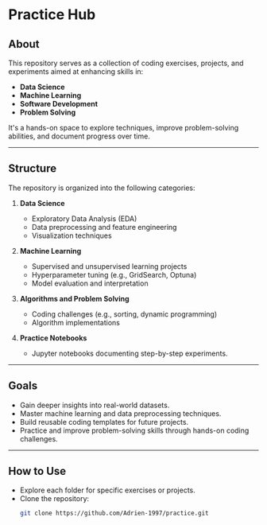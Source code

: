 # Practice Hub

## About
This repository serves as a collection of coding exercises, projects, and experiments aimed at enhancing skills in:
- **Data Science**
- **Machine Learning**
- **Software Development**
- **Problem Solving**

It's a hands-on space to explore techniques, improve problem-solving abilities, and document progress over time.

---

## Structure
The repository is organized into the following categories:

1. **Data Science**  
   - Exploratory Data Analysis (EDA)  
   - Data preprocessing and feature engineering  
   - Visualization techniques  

2. **Machine Learning**  
   - Supervised and unsupervised learning projects  
   - Hyperparameter tuning (e.g., GridSearch, Optuna)  
   - Model evaluation and interpretation  

3. **Algorithms and Problem Solving**  
   - Coding challenges (e.g., sorting, dynamic programming)  
   - Algorithm implementations  

4. **Practice Notebooks**  
   - Jupyter notebooks documenting step-by-step experiments.  

---

## Goals
- Gain deeper insights into real-world datasets.  
- Master machine learning and data preprocessing techniques.  
- Build reusable coding templates for future projects.  
- Practice and improve problem-solving skills through hands-on coding challenges.

---

## How to Use
- Explore each folder for specific exercises or projects.  
- Clone the repository:
  ```bash
  git clone https://github.com/Adrien-1997/practice.git
